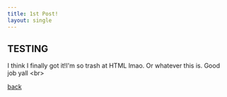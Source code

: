 ```yaml
---
title: 1st Post!
layout: single
---
```


## TESTING
I think I finally got it!I'm so trash at HTML lmao. Or whatever this is. Good job yall <br\>

[back](../BlogPage.md)
